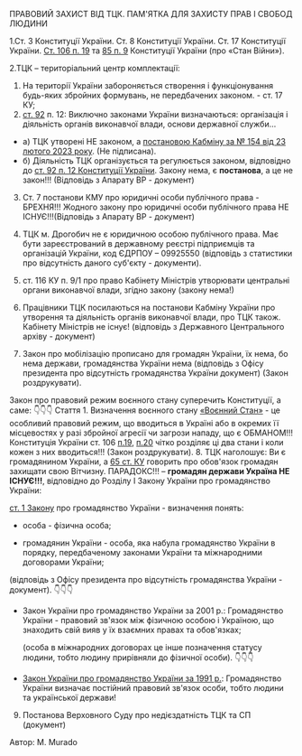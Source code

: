 ПРАВОВИЙ ЗАХИСТ ВІД ТЦК.
ПАМ'ЯТКА ДЛЯ ЗАХИСТУ ПРАВ І СВОБОД ЛЮДИНИ

1.Ст. 3 Конституції України.
Ст. 8 Конституції України.
Ст. 17 Конституції України.
[Ст. 106 п. 19](https://www.president.gov.ua/ua/documents/constitution/konstituciya-ukrayini-rozdil-v#:~:text=%D0%BF%D0%BE%D0%B4%D0%B0%D0%BD%D0%BD%D1%8F%20%D0%BF%D1%80%D0%BE%20%D0%BE%D0%B3%D0%BE%D0%BB%D0%BE%D1%88%D0%B5%D0%BD%D0%BD%D1%8F-,%D1%81%D1%82%D0%B0%D0%BD%D1%83%20%D0%B2%D1%96%D0%B9%D0%BD%D0%B8,-%D1%82%D0%B0%20%D1%83%20%D1%80%D0%B0%D0%B7%D1%96) та [85 п. 9](https://www.president.gov.ua/ua/documents/constitution/konstituciya-ukrayini-rozdil-iv#:~:text=%D0%BF%D0%BE%D0%B4%D0%B0%D0%BD%D0%BD%D1%8F%D0%BC%20%D0%9F%D1%80%D0%B5%D0%B7%D0%B8%D0%B4%D0%B5%D0%BD%D1%82%D0%B0%20%D0%A3%D0%BA%D1%80%D0%B0%D1%97%D0%BD%D0%B8-,%D1%81%D1%82%D0%B0%D0%BD%D1%83%20%D0%B2%D1%96%D0%B9%D0%BD%D0%B8,-%D1%96%20%D1%83%D0%BA%D0%BB%D0%B0%D0%B4%D0%B5%D0%BD%D0%BD%D1%8F%20%D0%BC%D0%B8%D1%80%D1%83) Конституції України (про «Стан Війни»).

2.ТЦК – територіальний центр комплектації:

1.  На території України забороняється створення і функціонування будь-яких збройних формувань, не передбачених законом. - ст. 17 КУ;
2.  [ст. 92](https://www.president.gov.ua/ua/documents/constitution/konstituciya-ukrayini-rozdil-iv#:~:text=12%29%20%D0%BE%D1%80%D0%B3%D0%B0%D0%BD%D1%96%D0%B7%D0%B0%D1%86%D1%96%D1%8F%20%D1%96%20%D0%B4%D1%96%D1%8F%D0%BB%D1%8C%D0%BD%D1%96%D1%81%D1%82%D1%8C%20%D0%BE%D1%80%D0%B3%D0%B0%D0%BD%D1%96%D0%B2%20%D0%B2%D0%B8%D0%BA%D0%BE%D0%BD%D0%B0%D0%B2%D1%87%D0%BE%D1%97%20%D0%B2%D0%BB%D0%B0%D0%B4%D0%B8%2C%20%D0%BE%D1%81%D0%BD%D0%BE%D0%B2%D0%B8%20%D0%B4%D0%B5%D1%80%D0%B6%D0%B0%D0%B2%D0%BD%D0%BE%D1%97%20%D1%81%D0%BB%D1%83%D0%B6%D0%B1%D0%B8) п. 12: Виключно законами України визначаються: організація і діяльність органів виконавчої влади, основи державної служби…

- а) ТЦК утворені НЕ законом, а [постановою Кабміну за № 154 від 23 лютого 2023 року](https://zakon.rada.gov.ua/laws/show/154-2022-%D0%BF#Text). (Не підписана).
- б) Діяльність ТЦК організується та регулюється законом, відповідно до [ст. 92 п. 12 Конституції України](https://www.president.gov.ua/documents/constitution/konstituciya-ukrayini-rozdil-iv#:~:text=12%29%20%D0%BE%D1%80%D0%B3%D0%B0%D0%BD%D1%96%D0%B7%D0%B0%D1%86%D1%96%D1%8F,%D1%96%D0%BD%D1%84%D0%BE%D1%80%D0%BC%D0%B0%D1%82%D0%B8%D0%BA%D0%B8%3B). Закону нема, є **постанова**, а це не закон!!! (Відповідь з Апарату ВР - документ)

3. Ст. 7 постанови КМУ про юридичні особи публічного права - БРЕХНЯ!!! Жодного закону про юридичні особи публічного права НЕ ІСНУЄ!!!(Відповідь з Апарату ВР - документ)

4. ТЦК м. Дрогобич не є юридичною особою публічного права. Має бути зареєстрований в державному реєстрі підприємців та організацій України, код ЄДРПОУ – 09925550 (відповідь з статистики про відсутність даного суб'єкту - документи).

5. ст. 116 КУ п. 9/1 про право Кабінету Міністрів утворювати центральні органи виконавчої влади, згідно закону (закону нема!)

6. Працівники ТЦК посилаються на постанови Кабміну України про утворення та діяльність органів виконавчої влади, про ТЦК також. Кабінету Міністрів не існує! (відповідь з Державного Центрального архіву - документ)

7. Закон про мобілізацію прописано для громадян України, їх нема, бо нема держави, громадянства України нема (відповідь з Офісу президента про відсутність громадянства України документ) (Закон роздрукувати).

Закон про правовий режим воєнного стану суперечить Конституції, а саме: 👇👇👇
Стаття 1. Визначення воєнного стану
[«Воєнний Стан»](https://zakon.rada.gov.ua/laws/show/389-19#n5) - це особливий правовий режим, що вводиться в Україні або в окремих її місцевостях у разі збройної агресії чи загрози нападу, що є ОБМАНОМ!!! Конституція України ст. 106 [п.19](https://www.president.gov.ua/ua/documents/constitution/konstituciya-ukrayini-rozdil-v#:~:text=%D0%BF%D0%BE%D0%B4%D0%B0%D0%BD%D0%BD%D1%8F%20%D0%BF%D1%80%D0%BE%20%D0%BE%D0%B3%D0%BE%D0%BB%D0%BE%D1%88%D0%B5%D0%BD%D0%BD%D1%8F-,%D1%81%D1%82%D0%B0%D0%BD%D1%83%20%D0%B2%D1%96%D0%B9%D0%BD%D0%B8,-%D1%82%D0%B0%20%D1%83%20%D1%80%D0%B0%D0%B7%D1%96), [п.20](https://www.president.gov.ua/ua/documents/constitution/konstituciya-ukrayini-rozdil-v#:~:text=%D0%B2%D0%B2%D0%B5%D0%B4%D0%B5%D0%BD%D0%BD%D1%8F%20%D0%B2%D0%BE%D1%94%D0%BD%D0%BD%D0%BE%D0%B3%D0%BE%20%D1%81%D1%82%D0%B0%D0%BD%D1%83) чітко розділяє ці два стани і коли кожен з них вводиться!!! (Закон роздрукувати). 8. ТЦК наголошує: Ви є громадянином України, а [65 ст. КУ](https://www.president.gov.ua/ua/documents/constitution/konstituciya-ukrayini-rozdil-ii#:~:text=%D0%A1%D1%82%D0%B0%D1%82%D1%82%D1%8F%2065.,%D0%B2%D1%96%D0%B4%D0%BF%D0%BE%D0%B2%D1%96%D0%B4%D0%BD%D0%BE%20%D0%B4%D0%BE%20%D0%B7%D0%B0%D0%BA%D0%BE%D0%BD%D1%83.) говорить про обов'язок громадян захищати свою Вітчизну. ПАРАДОКС!!! – **громадян держави Україна НЕ ІСНУЄ!!!**, відповідно до Розділу I Закону України про громадянство України:

[ст. 1 Закону](https://zakon.rada.gov.ua/laws/show/2235-14#n8) про громадянство України - визначення понять:

- особа - фізична особа;

- громадянин України - особа, яка набула громадянство України в порядку, передбаченому законами України та міжнародними договорами України;

(відповідь з Офісу президента про відсутність громадянства України - документ). 👇👇👇

- Закон України про громадянство України за 2001 р.:
  Громадянство України - правовий зв'язок між фізичною особою і Україною, що знаходить свій вияв у їх взаємних правах та обов'язках;

  (особа в міжнародних договорах це інше позначення статусу людини, тобто людину прирівняли до фізичної особи). 👇👇👇

- [Закон України про громадянство України за 1991 р.](https://zakon.rada.gov.ua/laws/show/1636-12#Text:~:text=%D0%93%D1%80%D0%BE%D0%BC%D0%B0%D0%B4%D1%8F%D0%BD%D1%81%D1%82%D0%B2%D0%BE%20%D0%A3%D0%BA%D1%80%D0%B0%D1%97%D0%BD%D0%B8%20%20%D0%B2%D0%B8%D0%B7%D0%BD%D0%B0%D1%87%D0%B0%D1%94%20%20%D0%BF%D0%BE%D1%81%D1%82%D1%96%D0%B9%D0%BD%D0%B8%D0%B9%20%20%D0%BF%D1%80%D0%B0%D0%B2%D0%BE%D0%B2%D0%B8%D0%B9%20%20%20%D0%B7%D0%B2%27%D1%8F%D0%B7%D0%BE%D0%BA%20%0A%D0%BE%D1%81%D0%BE%D0%B1%D0%B8%20%D1%82%D0%B0%20%D0%A3%D0%BA%D1%80%D0%B0%D1%97%D0%BD%D1%81%D1%8C%D0%BA%D0%BE%D1%97%20%D0%B4%D0%B5%D1%80%D0%B6%D0%B0%D0%B2%D0%B8%2C%20%D1%89%D0%BE%20%D0%B7%D0%BD%D0%B0%D1%85%D0%BE%D0%B4%D0%B8%D1%82%D1%8C%20%D1%81%D0%B2%D1%96%D0%B9%20%D0%B2%D0%B8%D1%8F%D0%B2%20%D1%83%20%D1%97%D1%85%20%D0%B2%D0%B7%D0%B0%D1%94%D0%BC%D0%BD%D0%B8%D1%85%20%0A%D0%BF%D1%80%D0%B0%D0%B2%D0%B0%D1%85%20%D1%82%D0%B0%20%D0%BE%D0%B1%D0%BE%D0%B2%27%D1%8F%D0%B7%D0%BA%D0%B0%D1%85.):
  Громадянство України визначає постійний правовий зв'язок особи, тобто людини та української держави!

9.  Постанова Верховного Суду про недієздатність ТЦК та СП (документ)

Автор: M. Murado
